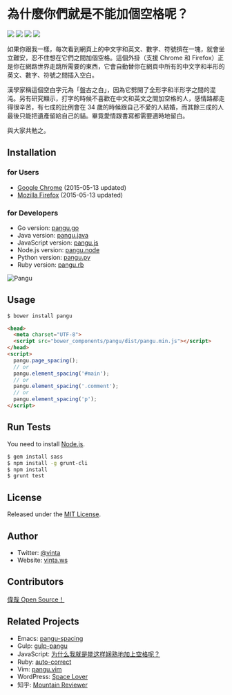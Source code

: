 # 為什麼你們就是不能加個空格呢？

[![](http://img.shields.io/travis/vinta/paranoid-auto-spacing.svg?style=flat-square)](https://travis-ci.org/vinta/paranoid-auto-spacing)
[![](http://img.shields.io/coveralls/vinta/paranoid-auto-spacing.svg?style=flat-square)](https://coveralls.io/r/vinta/paranoid-auto-spacing)
[![](https://www.versioneye.com/user/projects/5513b65bdf7e7b09ef0004e8/badge.svg?style=flat-square)](https://www.versioneye.com/user/projects/5513b65bdf7e7b09ef0004e8)
[![](https://img.shields.io/badge/made%20with-%e2%9d%a4-ff69b4.svg?style=flat-square)](http://vinta.ws)

如果你跟我一樣，每次看到網頁上的中文字和英文、數字、符號擠在一塊，就會坐立難安，忍不住想在它們之間加個空格。這個外掛（支援 Chrome 和 Firefox）正是你在網路世界走跳所需要的東西，它會自動替你在網頁中所有的中文字和半形的英文、數字、符號之間插入空白。

漢學家稱這個空白字元為「盤古之白」，因為它劈開了全形字和半形字之間的混沌。另有研究顯示，打字的時候不喜歡在中文和英文之間加空格的人，感情路都走得很辛苦，有七成的比例會在 34 歲的時候跟自己不愛的人結婚，而其餘三成的人最後只能把遺產留給自己的貓。畢竟愛情跟書寫都需要適時地留白。

與大家共勉之。

## Installation

### for Users

* [Google Chrome](https://chrome.google.com/webstore/detail/paphcfdffjnbcgkokihcdjliihicmbpd) (2015-05-13 updated)
* [Mozilla Firefox](https://github.com/vinta/paranoid-auto-spacing/raw/master/browser_extensions/firefox/paranoid-auto-spacing.user.js) (2015-05-13 updated)

### for Developers

* Go version: [pangu.go](https://github.com/vinta/pangu)
* Java version: [pangu.java](https://github.com/vinta/pangu.java)
* JavaScript version: [pangu.js](https://github.com/vinta/paranoid-auto-spacing/blob/master/src/pangu.js)
* Node.js version: [pangu.node](https://github.com/huei90/pangu.node)
* Python version: [pangu.py](https://github.com/vinta/pangu.py)
* Ruby version: [pangu.rb](https://github.com/dlackty/pangu.rb)

![Pangu](https://raw.github.com/vinta/paranoid-auto-spacing/master/browser_extensions/chrome/images/pangu_260.jpg)

## Usage

``` bash
$ bower install pangu
```

``` html
<head>
  <meta charset="UTF-8">
  <script src="bower_components/pangu/dist/pangu.min.js"></script>
</head>
<script>
  pangu.page_spacing();
  // or
  pangu.element_spacing('#main');
  // or
  pangu.element_spacing('.comment');
  // or
  pangu.element_spacing('p');
</script>
```

## Run Tests

You need to install [Node.js](http://vinta.ws/code/install-node-js-via-nvm.html).

``` bash
$ gem install sass
$ npm install -g grunt-cli
$ npm install
$ grunt test
```

## License

Released under the [MIT License](http://opensource.org/licenses/MIT).

## Author

* Twitter: [@vinta](https://twitter.com/vinta)
* Website: [vinta.ws](http://vinta.ws/)

## Contributors

[偉哉 Open Source！](https://github.com/vinta/paranoid-auto-spacing/graphs/contributors)

## Related Projects

* Emacs: [pangu-spacing](http://coldnew.github.io/blog/2013/05/20_5cbb7.html)
* Gulp: [gulp-pangu](https://github.com/7kfpun/gulp-pangu)
* JavaScript: [为什么我就是能这样娴熟地加上空格呢？](https://github.com/Dustland/daft-auto-spacing)
* Ruby: [auto-correct](https://github.com/huacnlee/auto-correct)
* Vim: [pangu.vim](https://github.com/hotoo/pangu.vim)
* WordPress: [Space Lover](https://wordpress.org/plugins/space-lover/)
* 知乎: [Mountain Reviewer](http://zhuanlan.zhihu.com/pointless/19744560)
